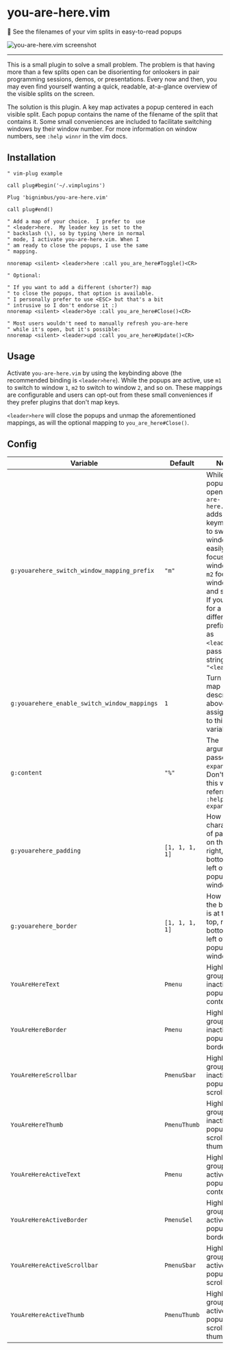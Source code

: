 # you-are-here.vim
📌 See the filenames of your vim splits in easy-to-read popups

![you-are-here.vim screenshot](https://ghcdn.rawgit.org/bignimbus/you-are-here.vim/master/assets/you-are-here.png)

---

This is a small plugin to solve a small problem.
The problem is that having more than a few splits
open can be disorienting for onlookers in pair
programming sessions, demos, or presentations.
Every now and then, you may even find yourself
wanting a quick, readable, at-a-glance overview of
the visible splits on the screen.

The solution is this plugin. A key map activates
a popup centered in each visible split.  Each popup
contains the name of the filename of the split that
contains it.  Some small conveniences are included
to facilitate switching windows by their window
number.  For more information on window numbers,
see `:help winnr` in the vim docs.

## Installation

```vim
" vim-plug example

call plug#begin('~/.vimplugins')

Plug 'bignimbus/you-are-here.vim'

call plug#end()

" Add a map of your choice.  I prefer to  use
" <leader>here.  My leader key is set to the
" backslash (\), so by typing \here in normal
" mode, I activate you-are-here.vim. When I
" am ready to close the popups, I use the same
" mapping.

nnoremap <silent> <leader>here :call you_are_here#Toggle()<CR>

" Optional: 

" If you want to add a different (shorter?) map
" to close the popups, that option is available.
" I personally prefer to use <ESC> but that's a bit
" intrusive so I don't endorse it :)
nnoremap <silent> <leader>bye :call you_are_here#Close()<CR>

" Most users wouldn't need to manually refresh you-are-here
" while it's open, but it's possible:
nnoremap <silent> <leader>upd :call you_are_here#Update()<CR>
```

## Usage

Activate `you-are-here.vim` by using the keybinding above
(the recommended binding is `<leader>here`).  While the
popups are active, use `m1` to switch to window `1`, `m2`
to switch to window `2`, and so on.  These mappings are
configurable and users can opt-out from these small
conveniences if they prefer plugins that don't map keys.

`<leader>here` will close the popups and unmap the
aforementioned mappings, as will the optional mapping to
`you_are_here#Close()`.

## Config

|Variable|Default|Notes|
|---|---|---|
|`g:youarehere_switch_window_mapping_prefix`|`"m"`|While the popups are open, `you-are-here.vim` adds a keymapping to switch windows easily. `m1` focuses window `1`, `m2` focuses window `2`, and so on.  If you wish for a different prefix, such as `<leader>w`, pass it as a string literal `"<leader>w"`|
|`g:youarehere_enable_switch_window_mappings`|`1`|Turn off the map described above by assigning `0` to this variable|
|`g:content`|`"%"`|The argument passed to `expand()`.  Don't touch this without referring to `:help expand`|
|`g:youarehere_padding`|`[1, 1, 1, 1]`|How many characters of padding on the top, right, bottom, and left of the popup windows|
|`g:youarehere_border`|`[1, 1, 1, 1]`|How thick the border is at the top, right, bottom, and left of the popup windows|
|`YouAreHereText`|`Pmenu`|Highlight group for inactive popup content|
|`YouAreHereBorder`|`Pmenu`|Highlight group for inactive popup borders|
|`YouAreHereScrollbar`|`PmenuSbar`|Highlight group for inactive popup scrollbars|
|`YouAreHereThumb`|`PmenuThumb`|Highlight group for inactive popup scrollbar thumb|
|`YouAreHereActiveText`|`Pmenu`|Highlight group for active popup content|
|`YouAreHereActiveBorder`|`PmenuSel`|Highlight group for active popup borders|
|`YouAreHereActiveScrollbar`|`PmenuSbar`|Highlight group for active popup scrollbars|
|`YouAreHereActiveThumb`|`PmenuThumb`|Highlight group for active popup scrollbar thumb|
